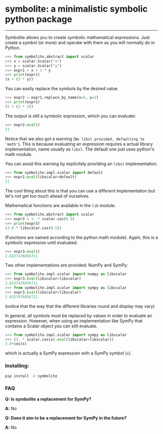 # symbolite: a minimalistic symbolic python package

______________________________________________________________________

Symbolite allows you to create symbolic mathematical
expressions. Just create a symbol (or more) and operate with them as you
will normally do in Python.

```python
>>> from symbolite.abstract import scalar
>>> x = scalar.Scalar("x")
>>> y = scalar.Scalar("y")
>>> expr1 = x + 3 * y
>>> print(expr1)
(x + (3 * y))
```

You can easily replace the symbols by the desired value.

```python
>>> expr2 = expr1.replace_by_name(x=5, y=2)
>>> print(expr2)
(5 + (3 * 2))
```

The output is still a symbolic expression, which you can evaluate:

```python
>>> expr2.eval()
11
```

Notice that we also got a warning (`No libsl provided, defaulting to 'math'`).
This is because evaluating an expression requires a actual library implementation,
name usually as `libsl`. The default one just uses python's math module.

You can avoid this warning by explicitely providing an `libsl` implementation.

```python
>>> from symbolite.impl.scalar import default
>>> expr2.eval(libscalar=default)
11
```

The cool thing about this is that you can use a different implementation
but let's not get too much ahead of ourselves.

Mathematical functions are available in the `lib` module.

```python
>>> from symbolite.abstract import scalar
>>> expr3 = 3. * scalar.cos(0.5)
>>> print(expr3)
(3.0 * libscalar.cos(0.5))
```

(Functions are named according to the python math module).
Again, this is a symbolic expression until evaluated.

```python
>>> expr3.eval()
2.6327476856711
```

Two other implementations are provided: NumPy and SymPy:

```python
>>> from symbolite.impl.scalar import numpy as libscalar
>>> expr3.eval(libscalar=libscalar)
2.6327476856711
>>> from symbolite.impl.scalar import sympy as libscalar
>>> expr3.eval(libscalar=libscalar)
2.6327476856711
```

(notice that the way that the different libraries round and
display may vary)

In general, all symbols must be replaced by values in order
to evaluate an expression. However, when using an implementation
like SymPy that contains a Scalar object you can still evaluate.

```python
>>> from symbolite.impl.scalar import sympy as libscalar
>>> (3. * scalar.cos(x).eval(libscalar=libscalar))
3.0*cos(x)
```

which is actually a SymPy expression with a SymPy symbol (`x`).

### Installing:

```bash
pip install -U symbolite
```

### FAQ

**Q: Is symbolite a replacement for SymPy?**

**A:** No

**Q: Does it aim to be a replacement for SymPy in the future?**

**A:** No
